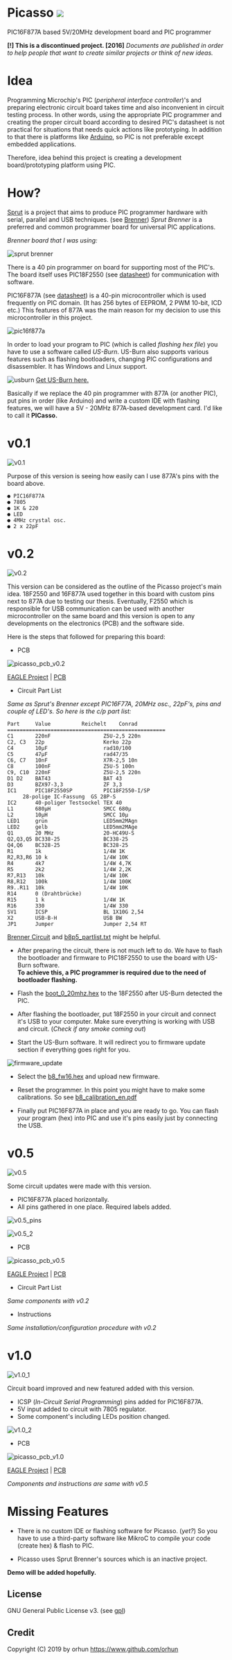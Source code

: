# Picasso <a href="https://github.com/orhun/Picasso/releases"><img src="https://img.shields.io/github/release/orhun/Picasso.svg?style=flat-square"/></a>
PIC16F877A based 5V/20MHz development board and PIC programmer

**[!] This is a discontinued project. [2016]**
_Documents are published in order to help people that want to create similar projects or think of new ideas._

# Idea

Programming Microchip's PIC (_peripheral interface controller_)'s and preparing 
electronic circuit board takes time and also inconvenient in circuit testing process. 
In other words, using the appropriate PIC programmer and creating the proper circuit board according to
desired PIC's datasheet is not practical for situations that needs quick actions like prototyping.
In addition to that there is platforms like [Arduino](https://www.arduino.cc), so PIC is not preferable
except embedded applications.

Therefore, idea behind this project is creating a development board/prototyping platform using PIC.

# How?

[Sprut](https://www.sprut.de) is a project that aims to produce PIC programmer hardware with 
serial, parallel and USB techniques. 
(see [Brenner](http://www.sprut.de/electronic/pic/brenner/index.htm))
_Sprut Brenner_ is a preferred and common programmer board for universal PIC applications.

_Brenner board that I was using:_

![sprut brenner](https://raw.githubusercontent.com/orhun/Picasso/master/img/brenner.jpg)

There is a 40 pin programmer on board for supporting most of the PIC's. The board itself uses PIC18F2550
(see [datasheet](http://ww1.microchip.com/downloads/en/DeviceDoc/39632e.pdf)) for communication
with software.

PIC16F877A (see [datasheet](http://ww1.microchip.com/downloads/en/devicedoc/39582b.pdf)) is a 40-pin microcontroller 
which is used frequently on PIC domain. (It has 256 bytes of EEPROM, 2 PWM 10-bit, ICD etc.)
This features of 877A was the main reason for my decision to use this microcontroller in this project.

![pic16f877a](https://raw.githubusercontent.com/orhun/Picasso/master/img/pic16f877a.jpg)

In order to load your program to PIC (which is called _flashing hex file_) you have to use a software called _US-Burn_.
US-Burn also supports various features such as flashing bootloaders, changing PIC configurations and disassembler.
It has Windows and Linux support.

![usburn](https://raw.githubusercontent.com/orhun/Picasso/master/img/usburn.jpg)
[Get US-Burn here.](https://github.com/orhun/Picasso/raw/master/usburn/usburn.zip)

Basically if we replace the 40 pin programmer with 877A (or another PIC), put pins in order (like Arduino) and 
write a custom IDE with flashing features, we will have a 5V - 20MHz 877A-based development card. I'd like to call
it __PICasso.__

# v0.1

![v0.1](https://raw.githubusercontent.com/orhun/Picasso/master/img/v0.1.jpg)

Purpose of this version is seeing how easily can I use 877A's pins with the board above.

```
● PIC16F877A
● 7805
● 1K & 220
● LED
● 4MHz crystal osc.
● 2 x 22pF
```

# v0.2

![v0.2](https://raw.githubusercontent.com/orhun/Picasso/master/img/v0.2.jpg)

This version can be considered as the outline of the Picasso project's main idea. 
18F2550 and 16F877A used together in this board with custom pins next to 877A due to testing our thesis.
Eventually, F2550 which is responsible for USB communication can be used with another microcontroller on the
same board and this version is open to any developments on the electronics (PCB) and the software side.

Here is the steps that followed for preparing this board:

* PCB

![picasso_pcb_v0.2](https://raw.githubusercontent.com/orhun/Picasso/master/pcb/v0.2/picasso_pcb.jpg)

[EAGLE Project](https://github.com/orhun/Picasso/blob/master/pcb/v0.2/picasso.brd) | 
[PCB](https://github.com/orhun/Picasso/blob/master/pcb/v0.2/picasso_pcb.pdf) 

* Circuit Part List

_Same as Sprut's Brenner except PIC16F77A, 20MHz osc., 22pF's, pins and couple of LED's. 
So here is the c/p part list:_

```
Part     Value			Reichelt	Conrad
===================================================
C1       220nF                 Z5U-2,5 220n
C2, C3   22p                   Kerko 22p
C4       10µF                  rad10/100
C5       47µF                  rad47/35
C6, C7   10nF                  X7R-2,5 10n
C8       100nF                 Z5U-5 100n
C9, C10  220nF                 Z5U-2,5 220n
D1 D2    BAT43                 BAT 43
D3       BZX97-3,3             ZF 3,3
IC1      PIC18F2550SP          PIC18F2550-I/SP
	 28-polige IC-Fassung  GS 28P-S
IC2      40-poliger Testsockel TEX 40
L1       680µH                 SMCC 680µ
L2       10µH                  SMCC 10µ
LED1     grün                  LED5mm2MAgn
LED2     gelb                  LED5mm2MAge
Q1       20 MHz                20-HC49U-S
Q2,Q3,Q5 BC338-25              BC338-25
Q4,Q6    BC328-25              BC328-25
R1       1k                    1/4W 1K
R2,R3,R6 10 k                  1/4W 10K  
R4       4k7                   1/4W 4,7K
R5       2k2                   1/4W 2,2K
R7,R13   10k                   1/4W 10K
R8,R12   100k                  1/4W 100K
R9..R11  10k                   1/4W 10K
R14      0 (Drahtbrücke)
R15      1 k                   1/4W 1K
R16      330                   1/4W 330
SV1      ICSP                  BL 1X10G 2,54
X2       USB-B-H               USB BW
JP1      Jumper                Jumper 2,54 RT
```
[Brenner Circuit](https://github.com/orhun/Picasso/blob/master/img/b8p5.jpg) and 
[b8p5_partlist.txt](https://github.com/orhun/Picasso/blob/master/doc/b8p5_partlist.txt) might be helpful.

* After preparing the circuit, there is not much left to do. We have to flash the bootloader and firmware to 
PIC18F2550 to use the board with US-Burn software.  
**To achieve this, a PIC programmer is required due to the need of bootloader flashing.**  

* Flash the [boot_0_20mhz.hex](https://github.com/orhun/Picasso/blob/master/bootloader/boot_0_20mhz.hex) to the 18F2550 
after US-Burn detected the PIC.
  
* After flashing the bootloader, put 18F2550 in your circuit and connect it's USB to your computer. Make sure everything is working with USB and circuit. (_Check if any smoke coming out_)  

* Start the US-Burn software. It will redirect you to firmware update section if everything goes right for you.

![firmware_update](https://raw.githubusercontent.com/orhun/Picasso/master/img/firmware_update.jpg)

* Select the [b8_fw16.hex](https://github.com/orhun/Picasso/blob/master/firmware/b8_fw16.hex) and upload new firmware.

* Reset the programmer. In this point you might have to make some calibrations. 
So see [b8_calibration_en.pdf](https://github.com/orhun/Picasso/blob/master/doc/b8_calibration_en.pdf)

* Finally put PIC16F877A in place and you are ready to go. You can flash your program (hex) into PIC and use it's pins
easily just by connecting the USB.

# v0.5

![v0.5](https://raw.githubusercontent.com/orhun/Picasso/master/img/v0.5_1.jpg)

Some circuit updates were made with this version.
* PIC16F877A placed horizontally.
* All pins gathered in one place. Required labels added.

![v0.5_pins](https://raw.githubusercontent.com/orhun/Picasso/master/img/v0.5_3.jpg)

![v0.5_2](https://raw.githubusercontent.com/orhun/Picasso/master/img/v0.5_2.jpg)

* PCB

![picasso_pcb_v0.5](https://raw.githubusercontent.com/orhun/Picasso/master/pcb/v0.5/picasso_pcb.jpg)

[EAGLE Project](https://github.com/orhun/Picasso/blob/master/pcb/v0.5/picasso.brd) | 
[PCB](https://github.com/orhun/Picasso/blob/master/pcb/v0.5/picasso_pcb.pdf) 

* Circuit Part List

_Same components with v0.2_

* Instructions

_Same installation/configuration procedure with v0.2_

# v1.0

![v1.0_1](https://raw.githubusercontent.com/orhun/Picasso/master/img/v1.0_1.jpg)

Circuit board improved and new featured added with this version. 

* ICSP (_In-Circuit Serial Programming_) pins added for PIC16F877A.
* 5V input added to circuit with 7805 regulator.
* Some component's including LEDs position changed.

![v1.0_2](https://raw.githubusercontent.com/orhun/Picasso/master/img/v1.0_2.jpg)

* PCB

![picasso_pcb_v1.0](https://raw.githubusercontent.com/orhun/Picasso/master/pcb/v1.0/picasso_pcb.jpg)

[EAGLE Project](https://github.com/orhun/Picasso/blob/master/pcb/v1.0/picasso.brd) | 
[PCB](https://github.com/orhun/Picasso/blob/master/pcb/v1.0/picasso_pcb.pdf) 

_Components and instructions are same with v0.5_

# Missing Features

* There is no custom IDE or flashing software for Picasso. (_yet?_) So you have to use a third-party software
like MikroC to compile your code (create hex) & flash to PIC.

* Picasso uses Sprut Brenner's sources which is an inactive project.

**Demo will be added hopefully.**

## License

GNU General Public License v3. (see [gpl](https://www.gnu.org/licenses/gpl.txt))

## Credit

Copyright (C) 2019 by orhun https://www.github.com/orhun

